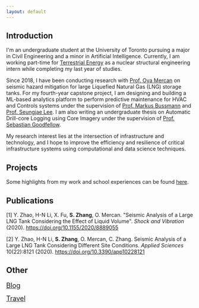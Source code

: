 ```yaml
---
layout: default
---
```

## Introduction

I'm an undergraduate student at the University of Toronto pursuing a major in Civil Engineering and a minor in Artificial Intelligence. Currently, I am working part-time for [Terrestrial Energy](https://www.terrestrialenergy.com/) as a nuclear structural engineering intern while completing my last year of studies. 

Since 2018, I have been conducting research with [Prof. Oya Mercan](https://civmin.utoronto.ca/home/about-us/directory/professors/oya-mercan/) on seismic hazard mitigation for large Liquefied Natural Gas (LNG) storage tanks. For my fourth-year capstone project, I am designing and building a ML-based analytics platform to perform predictive maintenance for HVAC and Controls systems under the supervision of [Prof. Markus Bussmann](https://www.mie.utoronto.ca/faculty_staff/bussmann/) and [Prof. Seungjae Lee](https://civmin.utoronto.ca/home/about-us/directory/professors/seungjae-lee/). I am also writing an undergraduate thesis on Automatic Drill-core Logging using Core Imagery under the supervision of [Prof. Sebastian Goodfellow](https://civmin.utoronto.ca/home/about-us/directory/professors/sebastian-goodfellow/). 

My research interest lies at the intersection of infrastructure and technology, and I hope to improve the efficiency and resilience of critical infrastructure systems using computational and data science techniques.

## Projects
Some highlights from my work and school experiences can be found [here](./projects.html).

## Publications
[1] Y. Zhao, H-N Li, X. Fu, **S. Zhang**, O. Mercan. "Seismic Analysis of a Large LNG Tank Considering the Effect of Liquid Volume". *Shock and Vibration* (2020). https://doi.org/10.1155/2020/8889055  

[2] Y. Zhao, H-N Li, **S. Zhang**, O. Mercan, C. Zhang. Seismic Analysis of a Large LNG Tank Considering Different Site Conditions. *Applied Sciences* 10(22):8121 (2020). https://doi.org/10.3390/app10228121

## Other
<span style="font-size:18px;">[Blog](./blog.html)</span>

<span style="font-size:18px;">[Travel](./travel.html)</span>

<!-- <span style="font-size:18px;">[Blog](./blog.html)</span> for fun.-->

